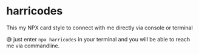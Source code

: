 # harricodes
This my NPX card style to connect with me directly via console or terminal

😅 just enter 
<code>npx harricodes</code> in your terminal and you will be able to reach me via commandline.
